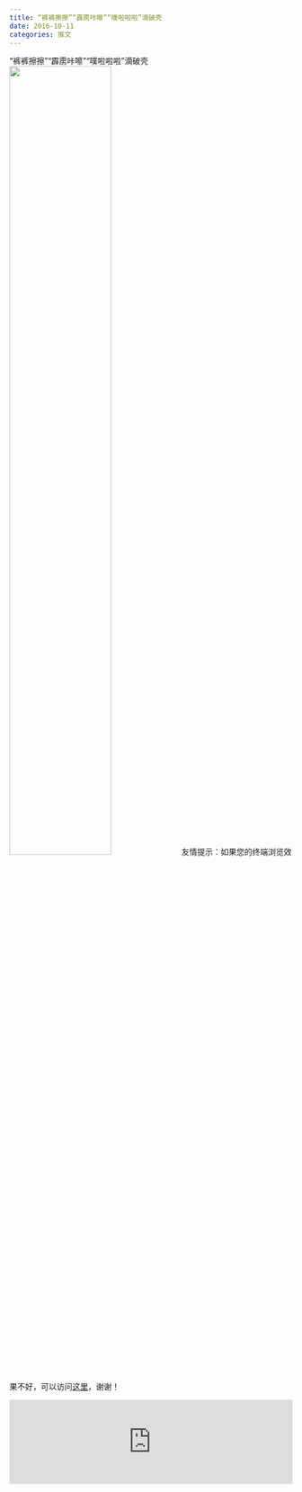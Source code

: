 ```yaml
---
title: “裤裤擦擦”“霹雳咔嚓”“噗啦啦啦”滴破壳
date: 2016-10-11
categories: 推文
---
```

“裤裤擦擦”“霹雳咔嚓”“噗啦啦啦”滴破壳
<img src="http://mmbiz.qpic.cn/mmbiz_jpg/ACviaWTBFxhYGutTYo8Nd7zEYMewg6Y1t3iaTHoXhEicrnlHUVaefNDbVUiagm7zpmvolgA8caUejS57ia9OrricBnyA/0?wx_fmt=jpeg" style="width: 60%; height: auto;"/><!--more-->
友情提示：如果您的终端浏览效果不好，可以访问[这里](https://stata-club.github.io/stata_article/2016-10-11.html)，谢谢！
<iframe src="https://stata-club.github.io/stata_article/2016-10-11.html" id="iframepage" frameborder="0" scrolling="no" marginheight="0" marginwidth="0" width="100%" onLoad="iFrameHeight()"></iframe>
<script type="text/javascript" language="javascript">
function iFrameHeight() {
var ifm= document.getElementById("iframepage");
var subWeb = document.frames ? document.frames["iframepage"].document : ifm.contentDocument;   
if(ifm != null && subWeb != null) {
 ifm.height = subWeb.body.scrollHeight;
} 
} 
</script> 
